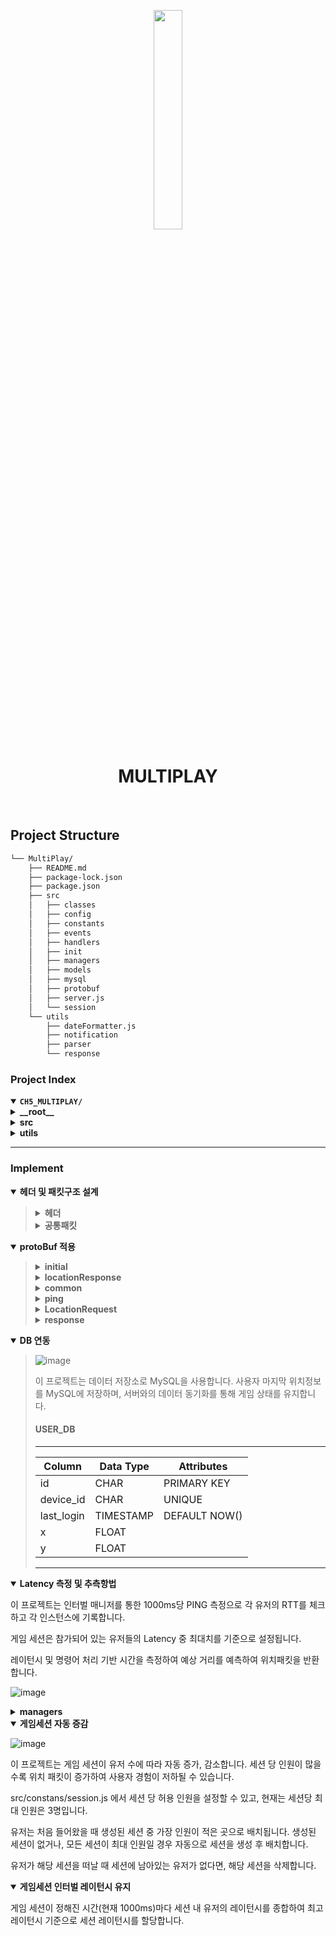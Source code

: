 <p align="center">
    <img src="https://teamsparta.notion.site/image/https%3A%2F%2Fprod-files-secure.s3.us-west-2.amazonaws.com%2F83c75a39-3aba-4ba4-a792-7aefe4b07895%2F0fc84f35-a558-4a5c-a19b-f038d8c4bb6d%2FUntitled.png?table=block&id=d55aaf8b-d1f5-4c00-9ac3-04699d0877f6&spaceId=83c75a39-3aba-4ba4-a792-7aefe4b07895&width=960&userId=&cache=v2" align="center" width="30%">
</p>
<p align="center"><h1 align="center">MULTIPLAY</h1></p>
<br>

## Project Structure

```sh
└── MultiPlay/
    ├── README.md
    ├── package-lock.json
    ├── package.json
    ├── src
    │   ├── classes
    │   ├── config
    │   ├── constants
    │   ├── events
    │   ├── handlers
    │   ├── init
    │   ├── managers
    │   ├── models
    │   ├── mysql
    │   ├── protobuf
    │   ├── server.js
    │   └── session
    └── utils
        ├── dateFormatter.js
        ├── notification
        ├── parser
        └── response
```

### Project Index

<details open>
	<summary><b><code>CH5_MULTIPLAY/</code></b></summary>
	<details> <!-- __root__ Submodule -->
		<summary><b>__root__</b></summary>
		<blockquote>
			<table>
			<tr>
				<td><b><a href='https://github.com/tjdcjf1996/CH5_MultiPlay/blob/master/package-lock.json'>package-lock.json</a></b></td>
				<td><code>❯ </code></td>
			</tr>
			<tr>
				<td><b><a href='https://github.com/tjdcjf1996/CH5_MultiPlay/blob/master/package.json'>package.json</a></b></td>
				<td><code>❯ </code></td>
			</tr>
			</table>
		</blockquote>
	</details>
	<details> <!-- src Submodule -->
		<summary><b>src</b></summary>
		<blockquote>
			<table>
			<tr>
				<td><b><a href='https://github.com/tjdcjf1996/CH5_MultiPlay/blob/master/src/server.js'>server.js</a></b></td>
				<td><code>❯ </code></td>
			</tr>
			</table>
			<details>
				<summary><b>session</b></summary>
				<blockquote>
					<table>
					<tr>
						<td><b><a href='https://github.com/tjdcjf1996/CH5_MultiPlay/blob/master/src/session/user.sessions.js'>user.sessions.js</a></b></td>
						<td><code>❯ </code></td>
					</tr>
					<tr>
						<td><b><a href='https://github.com/tjdcjf1996/CH5_MultiPlay/blob/master/src/session/game.session.js'>game.session.js</a></b></td>
						<td><code>❯ </code></td>
					</tr>
					<tr>
						<td><b><a href='https://github.com/tjdcjf1996/CH5_MultiPlay/blob/master/src/session/sessions.js'>sessions.js</a></b></td>
						<td><code>❯ </code></td>
					</tr>
					</table>
				</blockquote>
			</details>
			<details>
				<summary><b>handlers</b></summary>
				<blockquote>
					<table>
					<tr>
						<td><b><a href='https://github.com/tjdcjf1996/CH5_MultiPlay/blob/master/src/handlers/locationUpdate.handler.js'>locationUpdate.handler.js</a></b></td>
						<td><code>❯ </code></td>
					</tr>
					<tr>
						<td><b><a href='https://github.com/tjdcjf1996/CH5_MultiPlay/blob/master/src/handlers/init.handler.js'>init.handler.js</a></b></td>
						<td><code>❯ </code></td>
					</tr>
					<tr>
						<td><b><a href='https://github.com/tjdcjf1996/CH5_MultiPlay/blob/master/src/handlers/game.handler.js'>game.handler.js</a></b></td>
						<td><code>❯ </code></td>
					</tr>
					<tr>
						<td><b><a href='https://github.com/tjdcjf1996/CH5_MultiPlay/blob/master/src/handlers/index.js'>index.js</a></b></td>
						<td><code>❯ </code></td>
					</tr>
					</table>
				</blockquote>
			</details>
			<details>
				<summary><b>init</b></summary>
				<blockquote>
					<table>
					<tr>
						<td><b><a href='https://github.com/tjdcjf1996/CH5_MultiPlay/blob/master/src/init/loadProto.js'>loadProto.js</a></b></td>
						<td><code>❯ </code></td>
					</tr>
					<tr>
						<td><b><a href='https://github.com/tjdcjf1996/CH5_MultiPlay/blob/master/src/init/initServer.js'>initServer.js</a></b></td>
						<td><code>❯ </code></td>
					</tr>
					</table>
				</blockquote>
			</details>
			<details>
				<summary><b>config</b></summary>
				<blockquote>
					<table>
					<tr>
						<td><b><a href='https://github.com/tjdcjf1996/CH5_MultiPlay/blob/master/src/config/config.js'>config.js</a></b></td>
						<td><code>❯ </code></td>
					</tr>
					</table>
				</blockquote>
			</details>
			<details>
				<summary><b>events</b></summary>
				<blockquote>
					<table>
					<tr>
						<td><b><a href='https://github.com/tjdcjf1996/CH5_MultiPlay/blob/master/src/events/onError.js'>onError.js</a></b></td>
						<td><code>❯ </code></td>
					</tr>
					<tr>
						<td><b><a href='https://github.com/tjdcjf1996/CH5_MultiPlay/blob/master/src/events/onData.js'>onData.js</a></b></td>
						<td><code>❯ </code></td>
					</tr>
					<tr>
						<td><b><a href='https://github.com/tjdcjf1996/CH5_MultiPlay/blob/master/src/events/onConnection.js'>onConnection.js</a></b></td>
						<td><code>❯ </code></td>
					</tr>
					<tr>
						<td><b><a href='https://github.com/tjdcjf1996/CH5_MultiPlay/blob/master/src/events/onEnd.js'>onEnd.js</a></b></td>
						<td><code>❯ </code></td>
					</tr>
					</table>
				</blockquote>
			</details>
			<details>
				<summary><b>mysql</b></summary>
				<blockquote>
					<table>
					<tr>
						<td><b><a href='https://github.com/tjdcjf1996/CH5_MultiPlay/blob/master/src/mysql/testDataBase.js'>testDataBase.js</a></b></td>
						<td><code>❯ </code></td>
					</tr>
					<tr>
						<td><b><a href='https://github.com/tjdcjf1996/CH5_MultiPlay/blob/master/src/mysql/createPool.js'>createPool.js</a></b></td>
						<td><code>❯ </code></td>
					</tr>
					</table>
				</blockquote>
			</details>
			<details>
				<summary><b>constants</b></summary>
				<blockquote>
					<table>
					<tr>
						<td><b><a href='https://github.com/tjdcjf1996/CH5_MultiPlay/blob/master/src/constants/env.js'>env.js</a></b></td>
						<td><code>❯ </code></td>
					</tr>
					<tr>
						<td><b><a href='https://github.com/tjdcjf1996/CH5_MultiPlay/blob/master/src/constants/sessions.js'>sessions.js</a></b></td>
						<td><code>❯ </code></td>
					</tr>
					<tr>
						<td><b><a href='https://github.com/tjdcjf1996/CH5_MultiPlay/blob/master/src/constants/handlerIds.js'>handlerIds.js</a></b></td>
						<td><code>❯ </code></td>
					</tr>
					<tr>
						<td><b><a href='https://github.com/tjdcjf1996/CH5_MultiPlay/blob/master/src/constants/header.js'>header.js</a></b></td>
						<td><code>❯ </code></td>
					</tr>
					<tr>
						<td><b><a href='https://github.com/tjdcjf1996/CH5_MultiPlay/blob/master/src/constants/frame.js'>frame.js</a></b></td>
						<td><code>❯ </code></td>
					</tr>
					</table>
				</blockquote>
			</details>
			<details>
				<summary><b>protobuf</b></summary>
				<blockquote>
					<table>
					<tr>
						<td><b><a href='https://github.com/tjdcjf1996/CH5_MultiPlay/blob/master/src/protobuf/packetNames.js'>packetNames.js</a></b></td>
						<td><code>❯ </code></td>
					</tr>
					</table>
					<details>
						<summary><b>init</b></summary>
						<blockquote>
							<table>
							<tr>
								<td><b><a href='https://github.com/tjdcjf1996/CH5_MultiPlay/blob/master/src/protobuf/init/initial.proto'>initial.proto</a></b></td>
								<td><code>❯ </code></td>
							</tr>
							</table>
						</blockquote>
					</details>
					<details>
						<summary><b>response</b></summary>
						<blockquote>
							<table>
							<tr>
								<td><b><a href='https://github.com/tjdcjf1996/CH5_MultiPlay/blob/master/src/protobuf/response/response.proto'>response.proto</a></b></td>
								<td><code>❯ </code></td>
							</tr>
							</table>
						</blockquote>
					</details>
					<details>
						<summary><b>notification</b></summary>
						<blockquote>
							<table>
							<tr>
								<td><b><a href='https://github.com/tjdcjf1996/CH5_MultiPlay/blob/master/src/protobuf/notification/locationResponse.proto'>locationResponse.proto</a></b></td>
								<td><code>❯ </code></td>
							</tr>
							</table>
						</blockquote>
					</details>
					<details>
						<summary><b>request</b></summary>
						<blockquote>
							<table>
							<tr>
								<td><b><a href='https://github.com/tjdcjf1996/CH5_MultiPlay/blob/master/src/protobuf/request/common.proto'>common.proto</a></b></td>
								<td><code>❯ </code></td>
							</tr>
							<tr>
								<td><b><a href='https://github.com/tjdcjf1996/CH5_MultiPlay/blob/master/src/protobuf/request/game.proto'>game.proto</a></b></td>
								<td><code>❯ </code></td>
							</tr>
							<tr>
								<td><b><a href='https://github.com/tjdcjf1996/CH5_MultiPlay/blob/master/src/protobuf/request/locationRequest.proto'>locationRequest.proto</a></b></td>
								<td><code>❯ </code></td>
							</tr>
							</table>
						</blockquote>
					</details>
				</blockquote>
			</details>
			<details>
				<summary><b>classes</b></summary>
				<blockquote>
					<table>
					<tr>
						<td><b><a href='https://github.com/tjdcjf1996/CH5_MultiPlay/blob/master/src/classes/game.class.js'>game.class.js</a></b></td>
						<td><code>❯ </code></td>
					</tr>
					<tr>
						<td><b><a href='https://github.com/tjdcjf1996/CH5_MultiPlay/blob/master/src/classes/user.class.js'>user.class.js</a></b></td>
						<td><code>❯ </code></td>
					</tr>
					</table>
				</blockquote>
			</details>
			<details>
				<summary><b>models</b></summary>
				<blockquote>
					<table>
					<tr>
						<td><b><a href='https://github.com/tjdcjf1996/CH5_MultiPlay/blob/master/src/models/user.model.js'>user.model.js</a></b></td>
						<td><code>❯ </code></td>
					</tr>
					</table>
				</blockquote>
			</details>
			<details>
				<summary><b>managers</b></summary>
				<blockquote>
					<table>
					<tr>
						<td><b><a href='https://github.com/tjdcjf1996/CH5_MultiPlay/blob/master/src/managers/base.manager.js'>base.manager.js</a></b></td>
						<td><code>❯ </code></td>
					</tr>
					<tr>
						<td><b><a href='https://github.com/tjdcjf1996/CH5_MultiPlay/blob/master/src/managers/interval.manager.js'>interval.manager.js</a></b></td>
						<td><code>❯ </code></td>
					</tr>
					</table>
				</blockquote>
			</details>
		</blockquote>
	</details>
	<details> <!-- utils Submodule -->
		<summary><b>utils</b></summary>
		<blockquote>
			<table>
			<tr>
				<td><b><a href='https://github.com/tjdcjf1996/CH5_MultiPlay/blob/master/utils/dateFormatter.js'>dateFormatter.js</a></b></td>
				<td><code>❯ </code></td>
			</tr>
			</table>
			<details>
				<summary><b>response</b></summary>
				<blockquote>
					<table>
					<tr>
						<td><b><a href='https://github.com/tjdcjf1996/CH5_MultiPlay/blob/master/utils/response/createResponse.js'>createResponse.js</a></b></td>
						<td><code>❯ </code></td>
					</tr>
					</table>
				</blockquote>
			</details>
			<details>
				<summary><b>parser</b></summary>
				<blockquote>
					<table>
					<tr>
						<td><b><a href='https://github.com/tjdcjf1996/CH5_MultiPlay/blob/master/utils/parser/packetParser.js'>packetParser.js</a></b></td>
						<td><code>❯ </code></td>
					</tr>
					</table>
				</blockquote>
			</details>
			<details>
				<summary><b>notification</b></summary>
				<blockquote>
					<table>
					<tr>
						<td><b><a href='https://github.com/tjdcjf1996/CH5_MultiPlay/blob/master/utils/notification/game.notification.js'>game.notification.js</a></b></td>
						<td><code>❯ </code></td>
					</tr>
					</table>
				</blockquote>
			</details>
		</blockquote>
	</details>
</details>

---

### Implement

<details open>
<summary><b>헤더 및 패킷구조 설계 </b></summary>
<blockquote>

<details>
<summary><b> 헤더 </b></summary>
<blockquote>
<table>
    <thead>
        <tr>
            <th>타입</th>
            <th>번호</th>
            <th>설명</th>
        </tr>
    </thead>
    <tbody>
        <tr>
            <td>PONG</td>
            <td>string</td>
            <td>핑 패킷용</td>
        </tr>
        <tr>
            <td>NORMAL</td>
            <td>string</td>
            <td>일반 패킷용</td>
        </tr>
        <tr>
            <td>LOCATION</td>
            <td>number</td>
            <td>위치 보고 패킷용</td>
        </tr>
    </tbody>
</table>

</blockquote>
</details>

<details>
<summary><b> 공통패킷 </b></summary>
<blockquote>
<table>
    <thead>
        <tr>
            <th>타입</th>
            <th>패킷명</th>
            <th>설명</th>
        </tr>
    </thead>
    <tbody>
        <tr>
            <td>uint32</td>
            <td>handlerId</td>
            <td>핑 패킷용</td>
        </tr>
        <tr>
            <td>string</td>
            <td>userId</td>
            <td>일반 패킷용</td>
        </tr>
        <tr>
            <td>string</td>
            <td>version</td>
            <td>위치 보고 패킷용</td>
        </tr>
        <tr>
            <td>bytes</td>
            <td>payload</td>
            <td>위치 보고 패킷용</td>
        </tr>
    </tbody>
</table>

</blockquote>
</details>

</blockquote>
</details>

<details open>
<summary><b> protoBuf 적용 </b></summary>
<blockquote>

<details>
<summary><b> initial </b></summary>
<blockquote>
  <pre><code>
message InitialPayload{
    string deviceId = 1;
    uint32 playerId = 2;
    float latency =3;
}
  </code></pre>
</blockquote>
</details>

<details>
<summary><b> locationResponse </b></summary>
<blockquote>
  <pre><code>
message LocationUpdate {
  repeated UserLocation users = 1;

message UserLocation {
string id = 1;
uint32 playerId = 2;
float x = 3;
float y = 4;
}
}
</code></pre>

</blockquote>
</details>

<details>
<summary><b> common </b></summary>
<blockquote>
  <pre><code>
message CommonPacket{
    uint32 handlerId = 1;
    string userId = 2;
    string version = 3;
    bytes payload = 4;
}
  </code></pre>
</blockquote>
</details>

<details>
<summary><b> ping </b></summary>
<blockquote>
  <pre><code>
message Ping {
    int64 timestamp = 1;
}
  </code></pre>
</blockquote>
</details>

<details>
<summary><b> LocationRequest </b></summary>
<blockquote>
  <pre><code>
message LocationUpdatePayload {

    float x = 1;
    float y = 2;

}
</code></pre>

</blockquote>
</details>

<details>
<summary><b> response </b></summary>
<blockquote>
  <pre><code>
message Response {
    uint32 handlerId = 1;
    uint32 responseCode = 2;
    int64 timestamp = 3;
    bytes data = 4;
}

</code></pre>

</blockquote>
</details>

</blockquote>
</details>

<details open>
<summary><b> DB 연동 </b></summary>
<blockquote>

![image](https://github.com/user-attachments/assets/d9f88560-a87f-426e-80b8-506f5c6f74ef)

이 프로젝트는 데이터 저장소로 MySQL을 사용합니다. 사용자 마지막 위치정보를 MySQL에 저장하며, 서버와의 데이터 동기화를 통해 게임 상태를 유지합니다.

#### USER_DB

---

<table>
    <thead>
        <tr>
            <th>Column</th>
            <th>Data Type</th>
            <th>Attributes</th>
        </tr>
    </thead>
    <tbody>
        <tr>
            <td>id</td>
            <td>CHAR</td>
            <td>PRIMARY KEY</td>
        </tr>
        <tr>
            <td>device_id</td>
            <td>CHAR</td>
            <td>UNIQUE</td>
        </tr>
        <tr>
            <td>last_login</td>
            <td>TIMESTAMP</td>
            <td>DEFAULT NOW()</td>
        </tr>
        <tr>
            <td>x</td>
            <td>FLOAT</td>
            <td></td>
        </tr>
        <tr>
            <td>y</td>
            <td>FLOAT</td>
            <td></td>
        </tr>
    </tbody>
</table>

---

</blockquote>
</details>

<details open>
<summary><b> Latency 측정 및 추측항법 </b></summary>

이 프로젝트는 인터벌 매니저를 통한 1000ms당 PING 측정으로 각 유저의
RTT를 체크하고 각 인스턴스에 기록합니다.

게임 세션은 참가되어 있는 유저들의 Latency 중 최대치를 기준으로 설정됩니다.

레이턴시 및 명령어 처리 기반 시간을 측정하여 예상 거리를 예측하여 위치패킷을 반환합니다.

![image](https://github.com/user-attachments/assets/1ffb5ab9-fa28-409d-9773-bfc9384ff9a1)

<details>
				<summary><b>managers</b></summary>
				<blockquote>
					<table>
					<tr>
						<td><b><a href='https://github.com/tjdcjf1996/CH5_MultiPlay/blob/master/src/managers/base.manager.js'>base.manager.js</a></b></td>
						<td><code>❯ </code></td>
					</tr>
					<tr>
						<td><b><a href='https://github.com/tjdcjf1996/CH5_MultiPlay/blob/master/src/managers/interval.manager.js'>interval.manager.js</a></b></td>
						<td><code>❯ </code></td>
					</tr>
					</table>
				</blockquote>
			</details>

</details>

<details open>
<summary><b> 게임세션 자동 증감 </b></summary>

![image](https://github.com/user-attachments/assets/0ff69fc9-4ed4-4f8c-a31f-9d755d3837d7)

이 프로젝트는 게임 세션이 유저 수에 따라 자동 증가, 감소합니다.
세션 당 인원이 많을수록 위치 패킷이 증가하여 사용자 경험이 저하될 수 있습니다.

src/constans/session.js 에서 세션 당 허용 인원을 설정할 수 있고,
현재는 세션당 최대 인원은 3명입니다.

유저는 처음 들어왔을 때 생성된 세션 중 가장 인원이 적은 곳으로 배치됩니다.
생성된 세션이 없거나, 모든 세션이 최대 인원일 경우 자동으로 세션을 생성 후
배치합니다.

유저가 해당 세션을 떠날 때 세션에 남아있는 유저가 없다면, 해당 세션을
삭제합니다.

</details>

<details open>
<summary><b> 게임세션 인터벌 레이턴시 유지 </b></summary>

게임 세션이 정해진 시간(현재 1000ms)마다 세션 내 유저의 레이턴시를 종합하여
최고 레이턴시 기준으로 세션 레이턴시를 할당합니다.

</details>
